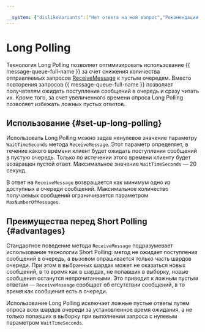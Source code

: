 ```yaml
---

__system: {"dislikeVariants":["Нет ответа на мой вопрос","Рекомендации не помогли","Содержание не соответствует заголовку","Другое"]}
---
```

# Long Polling

Технология Long Polling позволяет оптимизировать использование {{ message-queue-full-name }} за счет снижения количества отправляемых запросов [ReceiveMessage](../api-ref/message/ReceiveMessage.md) к пустым очередям. Вместо повторения запросов {{ message-queue-full-name }} позволяет получателям ожидать поступления сообщений в очередь и сразу читать их. Кроме того, за счет увеличенного времени опроса Long Polling позволяет избежать ложных пустых ответов.

## Использование {#set-up-long-polling}

Использовать Long Polling можно задав ненулевое значение параметру `WaitTimeSeconds` метода `ReceiveMessage`. Этот параметр определяет, в течение какого времени клиент будет ожидать поступления сообщений в пустую очередь. Только по истечении этого времени клиенту будет возвращен пустой ответ. Максимальное значение `WaitTimeSeconds` — 20 секунд.

В ответ на `ReceiveMessage` возвращается как минимум одно из доступных в очереди сообщений. Максимальное количество получаемых сообщений ограничивается параметром `MaxNumberOfMessages`.

## Преимущества перед Short Polling {#advantages}

Стандартное поведение метода `ReceiveMessage` подразумевает использование технологии Short Polling: метод не ожидает поступления сообщений в очередь, а вызовом опрашивается только часть шардов очереди. При этом в выбранных шардах может не оказаться новых сообщений, в то время как в шардах, не попавших в выборку, новые сообщения останутся непрочитанными. Это приводит к ложным пустым ответам — `ReceiveMessage` сообщает об отсутствии сообщений, в то время как сообщения есть в очереди.

Использование Long Polling исключает ложные пустые ответы путем опроса всех шардов очереди за установленное время ожидания, а не только попавших в выборку при выполнении запроса с нулевым параметром `WaitTimeSeconds`.